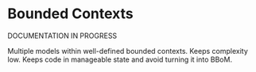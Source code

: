 # Bounded Contexts

DOCUMENTATION IN PROGRESS

Multiple models within well-defined bounded contexts.
Keeps complexity low.
Keeps code in manageable state and avoid turning it into BBoM.
